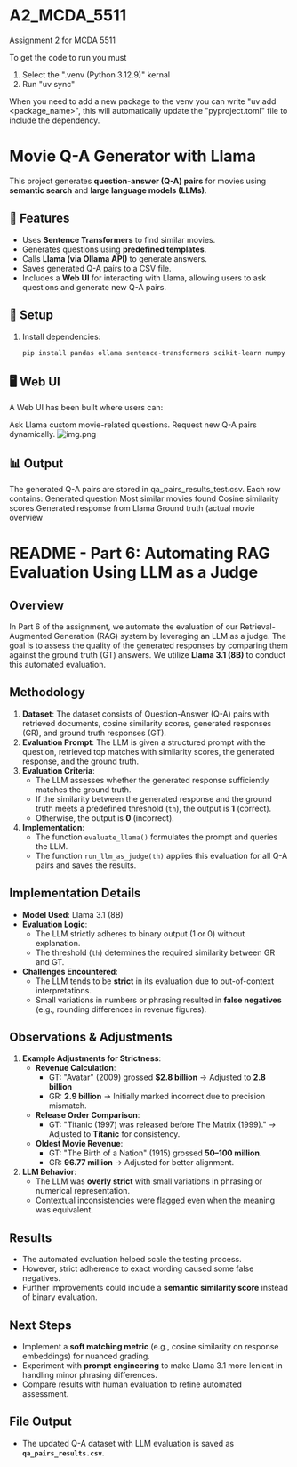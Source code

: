 # A2_MCDA_5511
Assignment 2 for MCDA 5511

To get the code to run you must

1. Select the ".venv (Python 3.12.9)" kernal
2. Run "uv sync" 

When you need to add a new package to the venv you can write "uv add <package_name>", 
this will automatically update the "pyproject.toml" file to include the dependency.

# Movie Q-A Generator with Llama  

This project generates **question-answer (Q-A) pairs** for movies using **semantic search** and **large language models (LLMs)**.  

## 🚀 Features  
- Uses **Sentence Transformers** to find similar movies.  
- Generates questions using **predefined templates**.  
- Calls **Llama (via Ollama API)** to generate answers.  
- Saves generated Q-A pairs to a CSV file.  
- Includes a **Web UI** for interacting with Llama, allowing users to ask questions and generate new Q-A pairs.  
 

## 🔧 Setup  
1. Install dependencies:  
   ```sh
   pip install pandas ollama sentence-transformers scikit-learn numpy

## 🖥️ Web UI
A Web UI has been built where users can:

Ask Llama custom movie-related questions.
Request new Q-A pairs dynamically.
![img.png](img.png)

## 📊 Output
The generated Q-A pairs are stored in qa_pairs_results_test.csv.
Each row contains:
Generated question
Most similar movies found
Cosine similarity scores
Generated response from Llama
Ground truth (actual movie overview

# README - Part 6: Automating RAG Evaluation Using LLM as a Judge

## Overview
In Part 6 of the assignment, we automate the evaluation of our Retrieval-Augmented Generation (RAG) system by leveraging an LLM as a judge. The goal is to assess the quality of the generated responses by comparing them against the ground truth (GT) answers. We utilize **Llama 3.1 (8B)** to conduct this automated evaluation.

## Methodology
1. **Dataset**: The dataset consists of Question-Answer (Q-A) pairs with retrieved documents, cosine similarity scores, generated responses (GR), and ground truth responses (GT).
2. **Evaluation Prompt**: The LLM is given a structured prompt with the question, retrieved top matches with similarity scores, the generated response, and the ground truth.
3. **Evaluation Criteria**:
   - The LLM assesses whether the generated response sufficiently matches the ground truth.
   - If the similarity between the generated response and the ground truth meets a predefined threshold (`th`), the output is **1** (correct).
   - Otherwise, the output is **0** (incorrect).
4. **Implementation**:
   - The function `evaluate_llama()` formulates the prompt and queries the LLM.
   - The function `run_llm_as_judge(th)` applies this evaluation for all Q-A pairs and saves the results.

## Implementation Details
- **Model Used**: Llama 3.1 (8B)
- **Evaluation Logic**:
  - The LLM strictly adheres to binary output (1 or 0) without explanation.
  - The threshold (`th`) determines the required similarity between GR and GT.
- **Challenges Encountered**:
  - The LLM tends to be **strict** in its evaluation due to out-of-context interpretations.
  - Small variations in numbers or phrasing resulted in **false negatives** (e.g., rounding differences in revenue figures).

## Observations & Adjustments
1. **Example Adjustments for Strictness**:
   - **Revenue Calculation**:
     - GT: "Avatar" (2009) grossed **$2.8 billion** → Adjusted to **2.8 billion**
     - GR: **2.9 billion** → Initially marked incorrect due to precision mismatch.
   - **Release Order Comparison**:
     - GT: "Titanic (1997) was released before The Matrix (1999)." → Adjusted to **Titanic** for consistency.
   - **Oldest Movie Revenue**:
     - GT: "The Birth of a Nation" (1915) grossed **50–100 million.**
     - GR: **96.77 million** → Adjusted for better alignment.
2. **LLM Behavior**:
   - The LLM was **overly strict** with small variations in phrasing or numerical representation.
   - Contextual inconsistencies were flagged even when the meaning was equivalent.

## Results
- The automated evaluation helped scale the testing process.
- However, strict adherence to exact wording caused some false negatives.
- Further improvements could include a **semantic similarity score** instead of binary evaluation.

## Next Steps
- Implement a **soft matching metric** (e.g., cosine similarity on response embeddings) for nuanced grading.
- Experiment with **prompt engineering** to make Llama 3.1 more lenient in handling minor phrasing differences.
- Compare results with human evaluation to refine automated assessment.

## File Output
- The updated Q-A dataset with LLM evaluation is saved as **`qa_pairs_results.csv`**.

